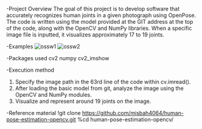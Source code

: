 -Project Overview
The goal of this project is to develop software that accurately recognizes human joints in a given photograph using OpenPose. 
The code is written using the model provided at the GIT address at the top of the code, along with the OpenCV and NumPy libraries. 
When a specific image file is inputted, it visualizes approximately 17 to 19 joints.

-Examples
![ossw1](https://github.com/OSSTermProject001/OSSTermProject001/assets/144337024/d27bbe91-e4e6-4382-91a3-bb7759d780b7)
![ossw2](https://github.com/OSSTermProject001/OSSTermProject001/assets/144337024/36fa4dac-94d8-42e6-b79b-23e832691aa4)

-Packages used
cv2
numpy
cv2_imshow

-Execution method
1. Specify the image path in the 63rd line of the code within cv.imread().
2. After loading the basic model from git, analyze the image using the OpenCV and NumPy modules.
3. Visualize and represent around 19 joints on the image.

-Reference material
!git clone https://github.com/misbah4064/human-pose-estimation-opencv.git
%cd human-pose-estimation-opencv/
